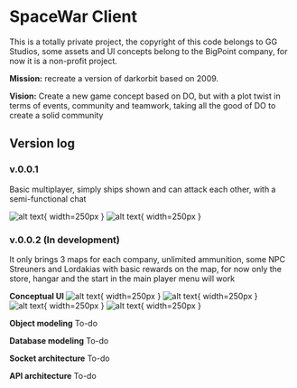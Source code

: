 # SpaceWar Client

This is a totally private project, the copyright of this code belongs to GG Studios, some assets and UI concepts belong to the BigPoint company, for now it is a non-profit project.

**Mission:** recreate a version of darkorbit based on 2009.

**Vision:** Create a new game concept based on DO, but with a plot twist in terms of events, community and teamwork, taking all the good of DO to create a solid community

## Version log

### v.0.0.1
Basic multiplayer, simply ships shown and can attack each other, with a semi-functional chat

![alt text](https://github.com/luislortega/SpaceWar_Client/blob/main/screenshots/v001/Screenshot_1.jpg?raw=true){ width=250px }
![alt text](https://github.com/luislortega/SpaceWar_Client/blob/main/screenshots/v001/Screenshot_2.jpg?raw=true){ width=250px }

### v.0.0.2 (In development)
It only brings 3 maps for each company, unlimited ammunition, some NPC Streuners and Lordakias with basic rewards on the map, for now only the store, hangar and the start in the main player menu will work

**Conceptual UI**
![alt text](https://github.com/luislortega/SpaceWar_Client/blob/main/screenshots/v002/Screenshot_1.jpg?raw=true){ width=250px }
![alt text](https://github.com/luislortega/SpaceWar_Client/blob/main/screenshots/v002/Screenshot_2.jpg?raw=true){ width=250px }
![alt text](https://github.com/luislortega/SpaceWar_Client/blob/main/screenshots/v002/Screenshot_3.jpg?raw=true){ width=250px }
![alt text](https://github.com/luislortega/SpaceWar_Client/blob/main/screenshots/v002/Screenshot_4.jpg?raw=true){ width=250px }

**Object modeling**
To-do

**Database modeling**
To-do

**Socket architecture**
To-do

**API architecture**
To-do